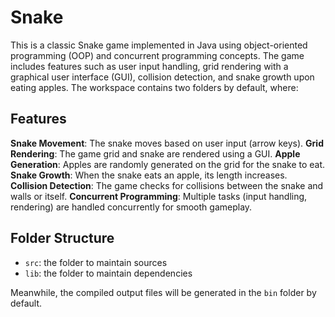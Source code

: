 # Snake

This is a classic Snake game implemented in Java using object-oriented programming (OOP) and concurrent programming concepts. The game includes features such as user input handling, grid rendering with a graphical user interface (GUI), collision detection, and snake growth upon eating apples.
The workspace contains two folders by default, where:

## Features

**Snake Movement**: The snake moves based on user input (arrow keys).
**Grid Rendering**: The game grid and snake are rendered using a GUI.
**Apple Generation**: Apples are randomly generated on the grid for the snake to eat.
**Snake Growth**: When the snake eats an apple, its length increases.
**Collision Detection**: The game checks for collisions between the snake and walls or itself.
**Concurrent Programming**: Multiple tasks (input handling, rendering) are handled concurrently for smooth gameplay.


## Folder Structure

- `src`: the folder to maintain sources
- `lib`: the folder to maintain dependencies

Meanwhile, the compiled output files will be generated in the `bin` folder by default.
